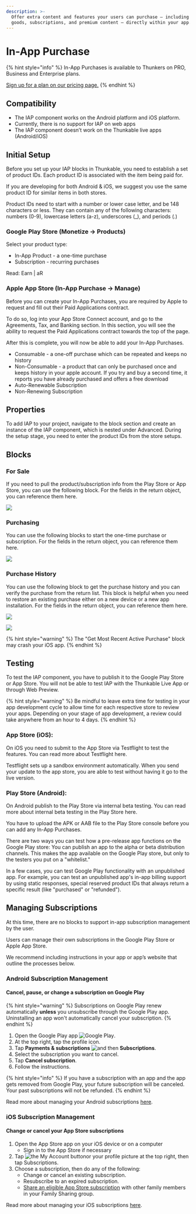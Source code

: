 ```yaml
---
description: >-
  Offer extra content and features your users can purchase — including digital
  goods, subscriptions, and premium content — directly within your app.
---
```


# In-App Purchase

{% hint style="info" %}
In-App Purchases is available to Thunkers on PRO, Business and Enterprise plans.&#x20;

[Sign up for a plan on our pricing page.](https://thunkable.com/#/pricing)
{% endhint %}

## Compatibility

* The IAP component works on the Android platform and iOS platform.
* Currently, there is no support for IAP on web apps
* The IAP component doesn’t work on the Thunkable live apps (Android/iOS)

## **Initial Setup**

Before you set up your IAP blocks in Thunkable, you need to establish a set of product IDs. Each product ID is associated with the item being paid for.&#x20;

If you are developing for both Android & iOS, we suggest you use the same product ID for similar items in both stores.

Product IDs need to start with a number or lower case letter, and be 148 characters or less. They can contain  any of the following characters: numbers (0-9), lowercase letters (a-z), underscores (\_), and periods (.)

### Google Play Store (Monetize → Products)

Select your product type:

* In-App Product - a one-time purchase
* Subscription - recurring purchases

Read: Earn | aR

### Apple App Store (In-App Purchase → Manage)

Before you can create your In-App Purchases, you are required by Apple to request and fill out their Paid Applications contract.

To do so, log into your App Store Connect account, and go to the Agreements, Tax, and Banking section. In this section, you will see the ability to request the Paid Applications contract towards the top of the page.

After this is complete, you will now be able to add your In-App Purchases.

* Consumable - a one-off purchase which can be repeated and keeps no history&#x20;
* Non-Consumable - a product that can only be purchased once and keeps history in your apple account. If you try and buy a second time, it reports you have already purchased and offers a free download
* Auto-Renewable Subscription
* Non-Renewing Subscription

## Properties

To add IAP to your project, navigate to the block section and create an instance of the IAP component, which is nested under Advanced. During the setup stage, you need to enter the product IDs from the store setups.



## Blocks

### For Sale

If you need to pull the product/subscription info from the Play Store or App Store, you can use the following block. For the fields in the return object, you can reference them here.

![](<.gitbook/assets/Blocks- For sale.png>)

### Purchasing

You can use the following blocks to start the one-time purchase or subscription. For the fields in the return object, you can reference them here.

![](<.gitbook/assets/image (215) (1).png>)

### Purchase History&#x20;

You can use the following block to get the purchase history and you can verify the purchase from the return list. This block is helpful when you need to restore an existing purchase either on a new device or a new app installation. For the fields in the return object, you can reference them here.

![](.gitbook/assets/Blocks-PurchaseHistory1.png)

![](.gitbook/assets/Blocks-PurchaseHistory2.png)

{% hint style="warning" %}
The "Get Most Recent Active Purchase" block may crash your iOS app.&#x20;
{% endhint %}

## Testing

To test the IAP component, you have to publish it to the Google Play Store or App Store. You will not be able to test IAP with the Thunkable Live App or through Web Preview.

{% hint style="warning" %}
Be mindful to leave extra time for testing in your app development cycle to allow time for each respective store to review your apps. Depending on your stage of app development, a review could take anywhere from an hour to 4 days.
{% endhint %}

### App Store (iOS):

On iOS you need to submit to the App Store via Testflight to test the features. You can read more about Testflight here.&#x20;

Testflight sets up a sandbox environment automatically. When you send your update to the app store, you are able to test without having it go to the live version.

### Play Store (Android):

On Android publish to the Play Store via internal beta testing. You can read more about internal beta testing in the Play Store here.

You have to upload the APK or AAB file to the Play Store console before you can add any In-App Purchases.

There are two ways you can test how a pre-release app functions on the Google Play store: You can publish an app to the alpha or beta distribution channels. This makes the app available on the Google Play store, but only to the testers you put on a "whitelist."

&#x20;In a few cases, you can test Google Play functionality with an unpublished app. For example, you can test an unpublished app's in-app billing support by using static responses, special reserved product IDs that always return a specific result (like "purchased" or "refunded").

## Managing Subscriptions

At this time, there are no blocks to support in-app subscription management by the user.&#x20;

Users can manage their own subscriptions in the Google Play Store or Apple App Store.

We recommend including instructions in your app or app’s website that outline the processes below.

### Android Subscription Management

#### Cancel, pause, or change a subscription on Google Play&#x20;

{% hint style="warning" %}
Subscriptions on Google Play renew automatically **unless** you unsubscribe through the Google Play app. Uninstalling an app won't automatically cancel your subscription.&#x20;
{% endhint %}

1. Open the Google Play app ![Google Play](https://lh3.googleusercontent.com/7R1uFoIRzvb36XFP28r43j53tmk94Y0IfBNNOeIqlvtAvVlzxobBCxFku2aHloYYoR4=h36).
2. At the top right, tap the profile icon.
3. Tap **Payments & subscriptions** ![and then](https://lh3.googleusercontent.com/3\_l97rr0GvhSP2XV5OoCkV2ZDTIisAOczrSdzNCBxhIKWrjXjHucxNwocghoUa39gw=w36-h36) **Subscriptions**.
4. Select the subscription you want to cancel.
5. Tap **Cancel subscription**.
6. Follow the instructions.

{% hint style="info" %}
If you have a subscription with an app and the app gets removed from Google Play, your future subscription will be canceled. Your past subscriptions will not be refunded.
{% endhint %}

Read more about managing your Android subscriptions [here](https://support.google.com/googleplay/answer/7018481?hl=en\&co=GENIE.Platform%3DAndroid#zippy=%2Ccancel-a-subscription-on-the-google-play-app).

### iOS Subscription Management

#### Change or cancel your App Store subscriptions&#x20;

1. Open the App Store app on your iOS device or on a computer
   * Sign in to the App Store if necessary
2. Tap  ![the My Account button](https://lh6.googleusercontent.com/I6R62VCS\_F11SgaTmivEk-xcoDKPmOkM8PdTfs-4EXqb5mVeBLD2k67hmV\_6j3NBLYva4IR5-sCT1rfvIAoYoyE7\_5CbDRNXGzjLsBK2CP4JuNwQenVV8lWgAVWVDUxQDbzvZWvH)or your profile picture at the top right, then tap Subscriptions.
3. Choose a subscription, then do any of the following:
   * Change or cancel an existing subscription.
   * Resubscribe to an expired subscription.
   * [Share an eligible App Store subscription](https://support.apple.com/guide/iphone/share-subscriptions-iph6e7917d3f/15.0/ios/15.0#iph6f8d8ed1c) with other family members in your Family Sharing group.

Read more about managing your iOS subscriptions [here](https://support.apple.com/guide/iphone/manage-purchases-subscriptions-settings-iph3dfd91de/ios).
